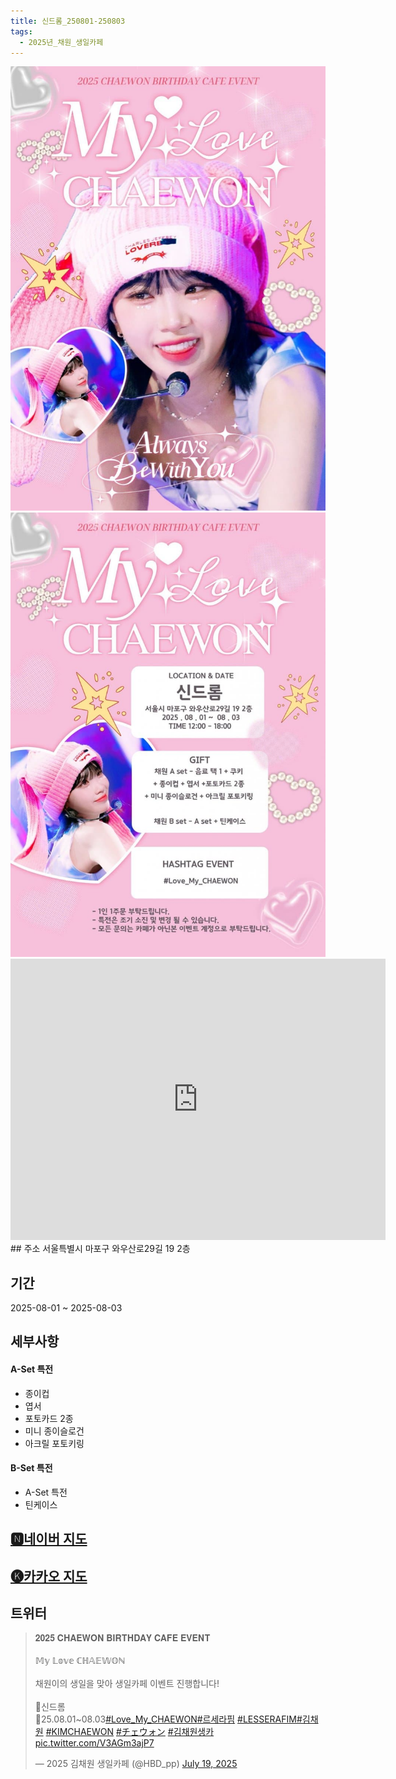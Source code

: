 ```yaml
---
title: 신드롬_250801-250803
tags:
  - 2025년_채원_생일카페
---
```

<img src="assets/1753000458.jpg">
<img src="assets/1753000458 (1).jpg">
<iframe src="https://www.google.com/maps/embed?pb=!1m18!1m12!1m3!1d3163.0079504209634!2d126.9261550131338!3d37.5548764719249!2m3!1f0!2f0!3f0!3m2!1i1024!2i768!4f13.1!3m3!1m2!1s0x357c98c1a2e44867%3A0x5ca2df1b7b397597!2z7ISc7Jq47Yq567OE7IucIOuniO2PrOq1rCDsmYDsmrDsgrDroZwyOeq4uCAxOSAy7Li1!5e0!3m2!1sko!2skr!4v1753108202495!5m2!1sko!2skr" width="600" height="450" style="border:0;" allowfullscreen="" loading="lazy" referrerpolicy="no-referrer-when-downgrade"></iframe>
## 주소
서울특별시 마포구 와우산로29길 19 2층


## 기간
2025-08-01 ~ 2025-08-03

## 세부사항
#### A-Set 특전
- 종이컵
- 엽서
- 포토카드 2종
- 미니 종이슬로건
- 아크릴 포토키링

#### B-Set 특전
- A-Set 특전
- 틴케이스


## [🅽네이버 지도](https://naver.me/x9Bm6rqY)
## [🅚카카오 지도](https://place.map.kakao.com/1325219394)
## 트위터
<blockquote class="twitter-tweet"><p lang="ko" dir="ltr">𝟐𝟎𝟐𝟓 𝐂𝐇𝐀𝐄𝐖𝐎𝐍 𝐁𝐈𝐑𝐓𝐇𝐃𝐀𝐘 𝐂𝐀𝐅𝐄 𝐄𝐕𝐄𝐍𝐓<br><br>𝕄𝕪 𝕃𝕠𝕧𝕖 ℂℍ𝔸𝔼𝕎𝕆ℕ<br><br>채원이의 생일을 맞아 생일카페 이벤트 진행합니다!<br><br>🩷신드롬<br>🩷25.08.01~08.03<a href="https://twitter.com/hashtag/Love_My_CHAEWON?src=hash&amp;ref_src=twsrc%5Etfw">#Love_My_CHAEWON</a><a href="https://twitter.com/hashtag/%EB%A5%B4%EC%84%B8%EB%9D%BC%ED%95%8C?src=hash&amp;ref_src=twsrc%5Etfw">#르세라핌</a> <a href="https://twitter.com/hashtag/LESSERAFIM?src=hash&amp;ref_src=twsrc%5Etfw">#LESSERAFIM</a><a href="https://twitter.com/hashtag/%EA%B9%80%EC%B1%84%EC%9B%90?src=hash&amp;ref_src=twsrc%5Etfw">#김채원</a> <a href="https://twitter.com/hashtag/KIMCHAEWON?src=hash&amp;ref_src=twsrc%5Etfw">#KIMCHAEWON</a> <a href="https://twitter.com/hashtag/%E3%83%81%E3%82%A7%E3%82%A6%E3%82%A9%E3%83%B3?src=hash&amp;ref_src=twsrc%5Etfw">#チェウォン</a> <a href="https://twitter.com/hashtag/%EA%B9%80%EC%B1%84%EC%9B%90%EC%83%9D%EC%B9%B4?src=hash&amp;ref_src=twsrc%5Etfw">#김채원생카</a> <a href="https://t.co/V3AGm3ajP7">pic.twitter.com/V3AGm3ajP7</a></p>&mdash; 2025 김채원 생일카페 (@HBD_pp) <a href="https://twitter.com/HBD_pp/status/1946519515790995569?ref_src=twsrc%5Etfw">July 19, 2025</a></blockquote> <script async src="https://platform.twitter.com/widgets.js" charset="utf-8"></script>